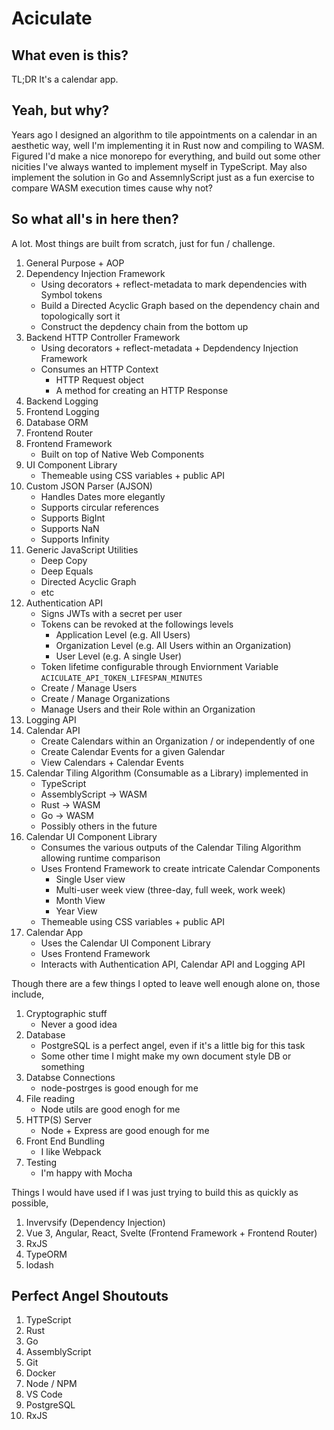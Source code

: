 Aciculate
=========

What even is this?
------------------

TL;DR It's a calendar app.

Yeah, but why?
--------------

Years ago I designed an algorithm to tile appointments on a calendar in an aesthetic way, well I'm implementing it in Rust now and compiling to WASM. Figured I'd make a nice monorepo for everything, and build out some other nicities I've always wanted to implement myself in TypeScript. May also implement the solution in Go and AssemnlyScript just as a fun exercise to compare WASM execution times cause why not?

So what all's in here then?
---------------------------

A lot. Most things are built from scratch, just for fun / challenge.

1. General Purpose + AOP
  1. Dependency Injection Framework
      - Using decorators + reflect-metadata to mark dependencies with Symbol tokens
      - Build a Directed Acyclic Graph based on the dependency chain and topologically sort it
      - Construct the depdency chain from the bottom up
  2. Backend HTTP Controller Framework
      - Using decorators + reflect-metadata + Depdendency Injection Framework
      - Consumes an HTTP Context
        - HTTP Request object
        - A method for creating an HTTP Response
  3. Backend Logging
  4. Frontend Logging
  5. Database ORM
  6. Frontend Router
  7. Frontend Framework
      - Built on top of Native Web Components
  8. UI Component Library
      - Themeable using CSS variables + public API
  9. Custom JSON Parser (AJSON)
      - Handles Dates more elegantly
      - Supports circular references
      - Supports BigInt
      - Supports NaN
      - Supports Infinity
  10. Generic JavaScript Utilities
      - Deep Copy
      - Deep Equals
      - Directed Acyclic Graph
      - etc
2. Authentication API
    - Signs JWTs with a secret per user
    - Tokens can be revoked at the followings levels
      - Application Level (e.g. All Users)
      - Organization Level (e.g. All Users within an Organization)
      - User Level (e.g. A single User)
    - Token lifetime configurable through Enviornment Variable `ACICULATE_API_TOKEN_LIFESPAN_MINUTES`
    - Create / Manage Users
    - Create / Manage Organizations
    - Manage Users and their Role within an Organization
3. Logging API
4. Calendar API
    - Create Calendars within an Organization / or independently of one
    - Create Calendar Events for a given Galendar
    - View Calendars + Calendar Events
5. Calendar Tiling Algorithm (Consumable as a Library) implemented in
    - TypeScript 
    - AssemblyScript -> WASM
    - Rust -> WASM
    - Go -> WASM
    - Possibly others in the future
6. Calendar UI Component Library
    - Consumes the various outputs of the Calendar Tiling Algorithm allowing runtime comparison
    - Uses Frontend Framework to create intricate Calendar Components
      - Single User view
      - Multi-user week view (three-day, full week, work week)
      - Month View
      - Year View
    - Themeable using CSS variables + public API
7. Calendar App
    - Uses the Calendar UI Component Library
    - Uses Frontend Framework
    - Interacts with Authentication API, Calendar API and Logging API

Though there are a few things I opted to leave well enough alone on, those include,

1. Cryptographic stuff
    - Never a good idea
2. Database
    - PostgreSQL is a perfect angel, even if it's a little big for this task
    - Some other time I might make my own document style DB or something
3. Databse Connections
    - node-postrges is good enough for me
4. File reading
    - Node utils are good enogh for me
5. HTTP(S) Server
    - Node + Express are good enough for me
6. Front End Bundling
    - I like Webpack
7. Testing
    - I'm happy with Mocha

Things I would have used if I was just trying to build this as quickly as possible,

1. Invervsify (Dependency Injection)
2. Vue 3, Angular, React, Svelte (Frontend Framework + Frontend Router)
3. RxJS
4. TypeORM
5. lodash 

Perfect Angel Shoutouts
-----------------------

1. TypeScript
2. Rust
3. Go
4. AssemblyScript
5. Git
6. Docker
7. Node / NPM
8. VS Code
9. PostgreSQL
10. RxJS

